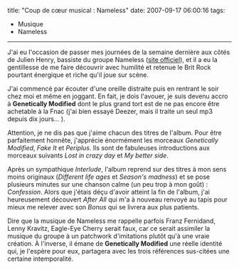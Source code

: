 title: "Coup de cœur musical : Nameless"
date: 2007-09-17 06:00:16
tags:
  - Musique
  - Nameless
---

J'ai eu l'occasion de passer mes journées de la semaine dernière aux côtés de Julien Henry, bassiste du groupe Nameless ([site officiel](http://www.nameless.fr/)), et il a eu la gentillesse de me faire découvrir avec humilité et retenue le Brit Rock pourtant énergique et riche qu'il joue sur scène.

<!-- more -->

J'ai commencé par écouter d'une oreille distraite puis en rentrant le soir chez moi et même en joggant. En fait, je dois l'avouer, je suis devenu accro à **Genetically Modified** dont le plus grand tort est de ne pas encore être achetable à la Fnac (j'ai bien essayé Deezer, mais il traite un seul mp3 depuis dix jours&#8230; ).

Attention, je ne dis pas que j'aime chacun des titres de l'album. Pour être parfaitement honnête, j'apprécie énormément les morceaux _Genetically Modified_, _Fake It_ et _Periplus_. Ils sont de fabuleuses introductions aux morceaux suivants _Lost in crazy day_ et _My better side_.

<span style="font-size: xx-small"></span>

Après un sympathique _Interlude_, l'album reprend sur des titres à mon sens moins originaux (_Different life ages_ et _Season's madness_) et se pose plusieurs minutes sur une chanson calme (un peu trop à mon goût)&nbsp;: _Confession_. Alors que j'étais déçu d'avoir atteint la fin de l'album, j'ai heureusement découvert _After All_ qui m'a à nouveau renvoyé au tapis pour mieux me relever avec son _Bonus_ qui se livrera aux plus patients.

Dire que la musique de Nameless me rappelle parfois Franz Fernidand, Lenny Kravitz, Eagle-Eye Cherry serait faux, car ce serait assimiler la musique du groupe à un patchwork d'imitations plutôt qu'à une vraie création. À l'inverse, il émane de **Genetically Modified** une réelle identité qui, je l'espère pour eux, partagera avec les trois références sus-citées une certaine intemporalité.